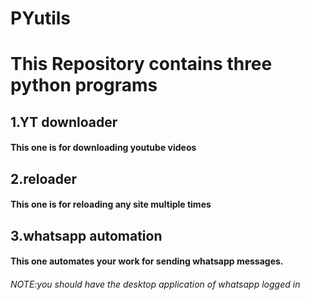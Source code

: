 # PYutils
# This Repository contains three python programs 
<p><h2>1.YT downloader</h2>
<h4>This one is for downloading youtube videos</h4>
</p>
<p><h2>2.reloader</h2>
<h4>This one is for reloading any site multiple times</h4>
</p>
<p><h2>3.whatsapp automation</h2>
<h4>This one automates your work for sending whatsapp messages.</h4>
<h6>NOTE:you should have the desktop application of whatsapp logged in</h6>
